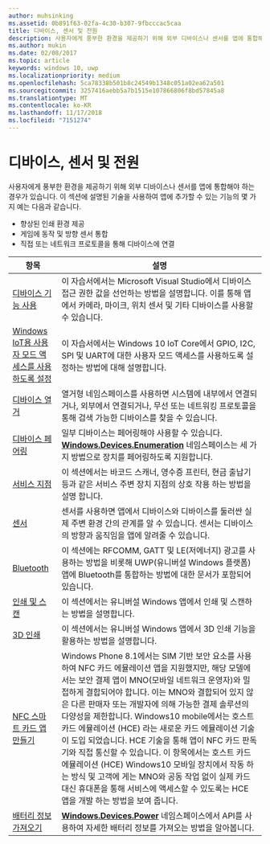 ```yaml
---
author: muhsinking
ms.assetid: 0b891f63-02fa-4c30-b307-9fbcccac5caa
title: 디바이스, 센서 및 전원
description: 사용자에게 풍부한 환경을 제공하기 위해 외부 디바이스나 센서를 앱에 통합해야 하는 경우가 있습니다.
ms.author: mukin
ms.date: 02/08/2017
ms.topic: article
keywords: windows 10, uwp
ms.localizationpriority: medium
ms.openlocfilehash: 5ca78338b501b8c24549b1348c051a02ea62a501
ms.sourcegitcommit: 3257416aebb5a7b1515e107866806f8bd57845a8
ms.translationtype: MT
ms.contentlocale: ko-KR
ms.lasthandoff: 11/17/2018
ms.locfileid: "7151274"
---
```

# <a name="devices-sensors-and-power"></a>디바이스, 센서 및 전원


사용자에게 풍부한 환경을 제공하기 위해 외부 디바이스나 센서를 앱에 통합해야 하는 경우가 있습니다. 이 섹션에 설명된 기술을 사용하여 앱에 추가할 수 있는 기능의 몇 가지 예는 다음과 같습니다.

-   향상된 인쇄 환경 제공
-   게임에 동작 및 방향 센서 통합
-   직접 또는 네트워크 프로토콜을 통해 디바이스에 연결

| 항목 | 설명 |
|-------|-------------|
| [디바이스 기능 사용](enable-device-capabilities.md) | 이 자습서에서는 Microsoft Visual Studio에서 디바이스 접근 권한 값을 선언하는 방법을 설명합니다. 이를 통해 앱에서 카메라, 마이크, 위치 센서 및 기타 디바이스를 사용할 수 있습니다. | 
| [Windows IoT용 사용자 모드 액세스를 사용하도록 설정](enable-usermode-access.md) | 이 자습서에서는 Windows 10 IoT Core에서 GPIO, I2C, SPI 및 UART에 대한 사용자 모드 액세스를 사용하도록 설정하는 방법에 대해 설명합니다. |
| [디바이스 열거](enumerate-devices.md) | 열거형 네임스페이스를 사용하면 시스템에 내부에서 연결되거나, 외부에서 연결되거나, 무선 또는 네트워킹 프로토콜을 통해 검색 가능한 디바이스를 찾을 수 있습니다. |
| [디바이스 페어링](pair-devices.md) | 일부 디바이스는 페어링해야 사용할 수 있습니다. [<strong>Windows.Devices.Enumeration</strong>](https://msdn.microsoft.com/library/windows/apps/BR225459) 네임스페이스는 세 가지 방법으로 장치를 페어링하도록 지원합니다. |
| [서비스 지점](point-of-service.md) | 이 섹션에서는 바코드 스캐너, 영수증 프린터, 현금 출납기 등과 같은 서비스 주변 장치 지점의 상호 작용 하는 방법을 설명 합니다. | 
| [센서](sensors.md) | 센서를 사용하면 앱에서 디바이스와 디바이스를 둘러싼 실제 주변 환경 간의 관계를 알 수 있습니다. 센서는 디바이스의 방향과 움직임을 앱에 알려줄 수 있습니다. |
| [Bluetooth](bluetooth.md) | 이 섹션에는 RFCOMM, GATT 및 LE(저에너지) 광고를 사용하는 방법을 비롯해 UWP(유니버설 Windows 플랫폼) 앱에 Bluetooth를 통합하는 방법에 대한 문서가 포함되어있습니다. | 
| [인쇄 및 스캔](printing-and-scanning.md) | 이 섹션에서는 유니버설 Windows 앱에서 인쇄 및 스캔하는 방법을 설명합니다. | 
| [3D 인쇄](3d-printing.md) | 이 섹션에서는 유니버설 Windows 앱에서 3D 인쇄 기능을 활용하는 방법을 설명합니다. |
| [NFC 스마트 카드 앱 만들기](host-card-emulation.md) | Windows Phone 8.1에서는 SIM 기반 보안 요소를 사용하여 NFC 카드 에뮬레이션 앱을 지원했지만, 해당 모델에서는 보안 결제 앱이 MNO(모바일 네트워크 운영자)와 밀접하게 결합되어야 합니다. 이는 MNO와 결합되어 있지 않은 다른 판매자 또는 개발자에 의해 가능한 결제 솔루션의 다양성을 제한합니다. Windows10 mobile에서는 호스트 카드 에뮬레이션 (HCE) 라는 새로운 카드 에뮬레이션 기술이 도입 되었습니다. HCE 기술을 통해 앱이 NFC 카드 판독기와 직접 통신할 수 있습니다. 이 항목에서는 호스트 카드 에뮬레이션 (HCE) Windows10 모바일 장치에서 작동 하는 방식 및 고객에 게는 MNO와 공동 작업 없이 실제 카드 대신 휴대폰을 통해 서비스에 액세스할 수 있도록는 HCE 앱을 개발 하는 방법을 보여 줍니다. |
| [배터리 정보 가져오기](get-battery-info.md) | [<strong>Windows.Devices.Power</strong>](https://msdn.microsoft.com/library/windows/apps/Dn895017) 네임스페이스에서 API를 사용하여 자세한 배터리 정보를 가져오는 방법을 알아봅니다. |

